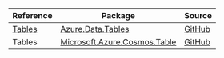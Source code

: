 | Reference | Package | Source |
|---|---|---|
|[Tables](data.tables-readme.md)|[Azure.Data.Tables](https://www.nuget.org/packages/Azure.Data.Tables)|[GitHub](https://github.com/Azure/azure-sdk-for-net/blob/main/sdk/tables/Azure.Data.Tables)|
|Tables|[Microsoft.Azure.Cosmos.Table](https://www.nuget.org/packages/Microsoft.Azure.Cosmos.Table)|[GitHub](https://github.com/Azure/azure-sdk-for-net/blob/main/)|
